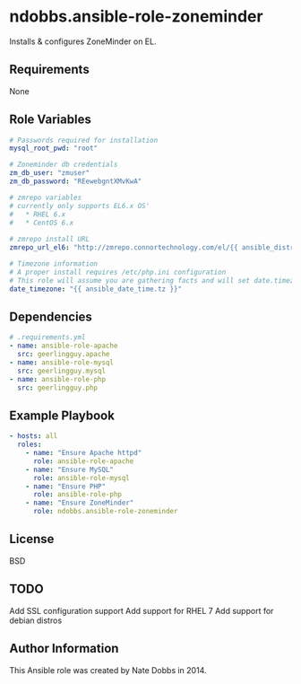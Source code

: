 ndobbs.ansible-role-zoneminder
=========

Installs & configures ZoneMinder on EL.

Requirements
------------

None

Role Variables
--------------

```yaml
# Passwords required for installation
mysql_root_pwd: "root"

# Zoneminder db credentials
zm_db_user: "zmuser"
zm_db_password: "REewebgntXMvKwA"

# zmrepo variables
# currently only supports EL6.x OS'
#   * RHEL 6.x
#   * CentOS 6.x
 
# zmrepo install URL
zmrepo_url_el6: "http://zmrepo.connortechnology.com/el/{{ ansible_distribution_major_version }}/{{ ansible_architecture }}"

# Timezone information
# A proper install requires /etc/php.ini configuration
# This role will assume you are gathering facts and will set date.timezone based upon machine configuration
date_timezone: "{{ ansible_date_time.tz }}"
```

Dependencies
------------

```yaml
# .requirements.yml
- name: ansible-role-apache
  src: geerlingguy.apache
- name: ansible-role-mysql
  src: geerlingguy.mysql
- name: ansible-role-php
  src: geerlingguy.php
```

Example Playbook
----------------

```yaml
- hosts: all
  roles:
    - name: "Ensure Apache httpd"
      role: ansible-role-apache
    - name: "Ensure MySQL"
      role: ansible-role-mysql
    - name: "Ensure PHP"
      role: ansible-role-php
    - name: "Ensure ZoneMinder"
      role: ndobbs.ansible-role-zoneminder
```

License
-------
BSD

TODO
------------------
Add SSL configuration support
Add support for RHEL 7
Add support for debian distros

Author Information
------------------

This Ansible role was created by Nate Dobbs in 2014.
